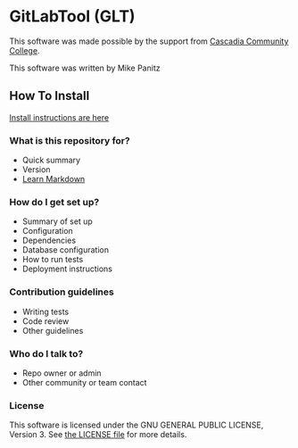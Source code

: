 # GitLabTool (GLT) #

This software was made possible by the support from [Cascadia Community College](http://www.cascadia.edu).

This software was written by Mike Panitz

## How To Install ##

[Install instructions are here](InstallInstructions.md)

### What is this repository for? ###

* Quick summary
* Version
* [Learn Markdown](https://bitbucket.org/tutorials/markdowndemo)

### How do I get set up? ###

* Summary of set up
* Configuration
* Dependencies
* Database configuration
* How to run tests
* Deployment instructions

### Contribution guidelines ###

* Writing tests
* Code review
* Other guidelines

### Who do I talk to? ###

* Repo owner or admin
* Other community or team contact

### License ###
This software is licensed under the GNU GENERAL PUBLIC LICENSE, Version 3.  See [the LICENSE file](LICENSE) for more details.
